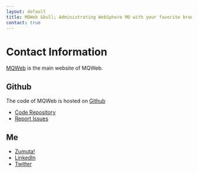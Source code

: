 ```yaml
---
layout: default
title: MQWeb &bull; Administrating WebSphere MQ with your favorite browser
contact: true
---
```

Contact Information
===================

[MQWeb](http://www.mqweb.org) is the main website of MQWeb.

Github
------
The code of MQWeb is hosted on [Github](https://www.github.com)

 + [Code Repository](https://github.com/fbraem/mqweb)
 + [Report Issues](https://github.com/fbraem/mqweb/issues)
  
Me
--

 + [Zumuta!](http://www.zumuta.be)
 + [LinkedIn](http://be.linkedin.com/in/frankybraem)
 + [Twitter](https://twitter.com/fbraem)
